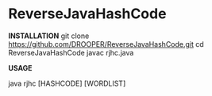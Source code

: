 # ReverseJavaHashCode

**INSTALLATION**
git clone https://github.com/DROOPER/ReverseJavaHashCode.git
cd ReverseJavaHashCode
javac rjhc.java


**USAGE**

java rjhc [HASHCODE] [WORDLIST]

